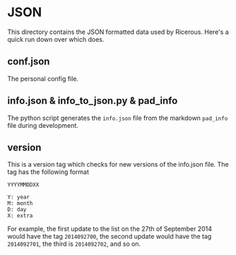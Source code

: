 # JSON
This directory contains the JSON formatted data used by Ricerous. Here's a quick run down over which does.

## conf.json
The personal config file.

## info.json & info_to_json.py & pad_info
The python script generates the  ```info.json``` file from the markdown ```pad_info``` file during development.

## version
This is a version tag which checks for new versions of the info.json file. The tag has the following format

    YYYYMMDDXX

    Y: year
    M: month
    D: day
    X: extra

For example, the first update to the list on the 27th of September 2014 would have the tag ```2014092700```, the second update would have the tag ```2014092701```, the third is ```2014092702```, and so on.
